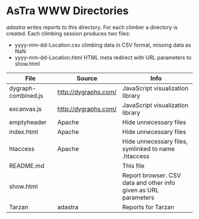 AsTra WWW Directories
=================

_adastra_ writes reports to this directory. For each climber a
directory is created. Each climbing session produces two files:

-  yyyy-mm-dd-Location.csv climbing data in CSV format, missing data as NaN
-  yyyy-mm-dd-Location.html HTML meta redirect with URL parameters to show.html
  

 File | Source | Info
 ---- | -------| -----
 dygraph-combined.js | http://dygraphs.com/ | JavaScript visualization library
 excanvas.js | http://dygraphs.com/ | JavaScript visualization library
 emptyheader | Apache | Hide unnecessary files
 index.html | Apache | Hide unnecessary files
 htaccess | Apache | Hide unnecessary files, symlinked to name .htaccess
 README.md | | This file
 show.html | | Report browser. CSV data and other info given as URL parameters  
 Tarzan | adastra | Reports for Tarzan


